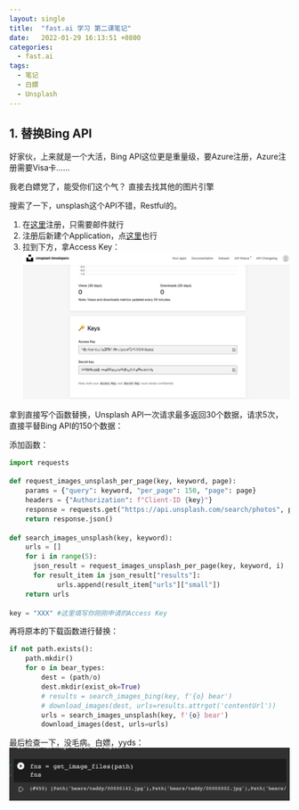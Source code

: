 ```yaml
---
layout: single
title:  "fast.ai 学习 第二课笔记"
date:   2022-01-29 16:13:51 +0800
categories:
  - fast.ai
tags:
  - 笔记
  - 白嫖
  - Unsplash
---
```


## 1. 替换Bing API

好家伙，上来就是一个大活，Bing API这位更是重量级，要Azure注册，Azure注册需要Visa卡……

我老白嫖党了，能受你们这个气？
直接去找其他的图片引擎

搜索了一下，unsplash这个API不错，Restful的。

1. 在[这里](https://unsplash.com/developers)注册，只需要邮件就行
2. 注册后新建个Application，点[这里](https://unsplash.com/oauth/applications/new)也行
3. 拉到下方，拿Access Key：
![unsplash_ak](/assets/images/unsplash_ak.jpg)

拿到直接写个函数替换，Unsplash API一次请求最多返回30个数据，请求5次，直接平替Bing API的150个数据：

添加函数：

```python
import requests

def request_images_unsplash_per_page(key, keyword, page):
    params = {"query": keyword, "per_page": 150, "page": page}
    headers = {"Authorization": f"Client-ID {key}"}
    response = requests.get("https://api.unsplash.com/search/photos", params=params, headers=headers)
    return response.json()

def search_images_unsplash(key, keyword):
    urls = []
    for i in range(5):
      json_result = request_images_unsplash_per_page(key, keyword, i)
      for result_item in json_result["results"]:
            urls.append(result_item["urls"]["small"])
    return urls

key = "XXX" #这里填写你刚刚申请的Access Key
```

再将原本的下载函数进行替换：

```python
if not path.exists():
    path.mkdir()
    for o in bear_types:
        dest = (path/o)
        dest.mkdir(exist_ok=True)
        # results = search_images_bing(key, f'{o} bear')
        # download_images(dest, urls=results.attrgot('contentUrl'))
        urls = search_images_unsplash(key, f'{o} bear')
        download_images(dest, urls=urls)
```

最后检查一下，没毛病。白嫖，yyds：
![unsplash_result](/assets/images/unsplash_result.jpg)